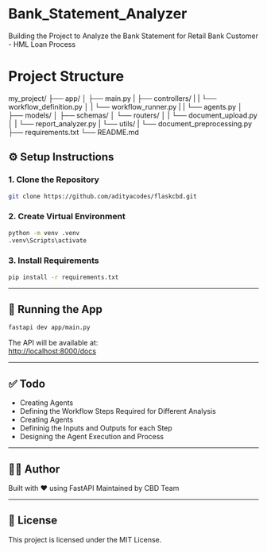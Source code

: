 # Bank_Statement_Analyzer
Building the Project to Analyze the Bank Statement for Retail Bank Customer - HML Loan Process

# Project Structure

my_project/
├── app/
│   ├── main.py
|   ├── controllers/
|   |    └── workflow_definition.py
│   |    └── workflow_runner.py
|   |    └── agents.py
│   ├── models/
│   ├── schemas/
│   └── routers/
│   |    └── document_upload.py
│   |    └── report_analyzer.py
|   └── utils/
|        └── document_preprocessing.py   
├── requirements.txt
└── README.md


## ⚙️ Setup Instructions

### 1. Clone the Repository

```bash
git clone https://github.com/adityacodes/flaskcbd.git

```

### 2. Create Virtual Environment

```bash
python -m venv .venv
.venv\Scripts\activate
```

### 3. Install Requirements

```bash
pip install -r requirements.txt
```

---

## 🧪 Running the App

```bash
fastapi dev app/main.py
```

The API will be available at:  
[http://localhost:8000/docs](http://localhost:8000/docs)

---
## ✅ Todo

- Creating Agents 
- Defining the Workflow Steps Required for Different Analysis 
- Creating Agents 
- Defininig the Inputs and Outputs for each Step 
- Designing the Agent Execution and Process 
---

## 🧑‍💻 Author

Built with ❤️ using FastAPI 
Maintained by CBD Team

---

## 📄 License

This project is licensed under the MIT License.